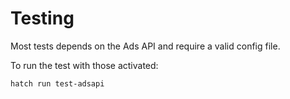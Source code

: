 # Testing

Most tests depends on the Ads API and require a valid config file.

To run the test with those activated:

```shell
hatch run test-adsapi
```

